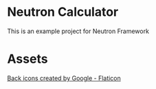 # Neutron Calculator
This is an example project for Neutron Framework

# Assets
<a href="https://www.flaticon.com/free-icons/back" title="back icons">Back icons created by Google - Flaticon</a>
